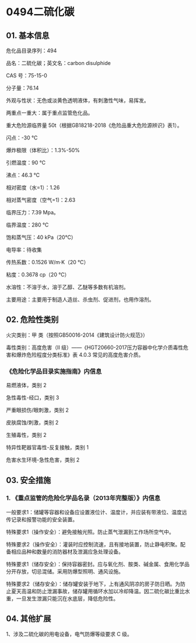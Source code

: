 # 0494二硫化碳

## 01. 基本信息

危化品目录序列：494

品名：二硫化碳；英文名：carbon disulphide

CAS 号：75-15-0

分子量：76.14

外观与性状：无色或淡黄色透明液体，有刺激性气味，易挥发。

两重点一重大：属于重点监管危化品。

重大危险源临界量 50t（根据GB18218-2018《危险品重大危险源辨识》表1）。

闪点：-30 ℃

爆炸极限（体积比）：1.3%-50%

引燃温度：90 ℃

沸点：46.3 ℃

相对密度（水=1）：1.26

相对蒸气密度（空气=1)：2.63

临界压力：7.39 Mpa。

临界温度：280 ℃

饱和蒸气压：40 kPa（20℃）

电导率：待收集

传热系数：0.1526 W/m·K（20 ℃）

粘度：0.3678 cp（20 ℃）

水溶性：不溶于水，溶于乙醇、乙醚等多数有机溶剂。

主要用途：主要用于制造人造丝、杀虫剂、促进剂，也用作溶剂。

## 02. 危险性类别

火灾类别：甲 类（按照GB50016-2014《建筑设计防火规范》）

毒性类别：高度危害（II 级）——《HGT20660-2017压力容器中化学介质毒性危害和爆炸危险程度分类标准》表 4.0.3 常见的高度危害介质。

### 《危险化学品目录实施指南》内信息

易燃液体，类别 2

急性毒性-经口，类别 3

严重眼损伤/眼刺激，类别 2

皮肤腐蚀/刺激，类别 2

生殖毒性，类别 2

特异性靶器官毒性-反复接触，类别 1

危害水生环境-急性危害，类别 2

## 03. 安全措施

### 1. 《重点监管的危险化学品名录（2013年完整版）》内信息

一般要求1：储罐等容器和设备应设置液位计、温度计，并应装有带液位、温度远传记录和报警功能的安全装置。

特殊要求1（操作安全）：避免接触光照。防止蒸气泄漏到工作场所空气中。

特殊要求2（操作安全）：灌装时应控制流速，且有接地装置，防止静电积聚。配备相应品种和数量的消防器材及泄漏应急处理设备。

特殊要求1（储存安全）：保持容器密封。应与氧化剂、胺类、碱金属、食用化学品分开存放，切忌混储。采用防爆型照明、通风设施。

特殊要求2（储存安全）：储存罐安装于地下，上有通风阴凉的房子防日晒。为防止夏天高温和防止泄漏事故，储存罐用循环水加以冷却降温。因二硫化碳比重比水重，一旦发生泄漏只能沉在水底层，降低危险性。

## 04. 其他扩展

1、涉及二硫化碳的用电设备，电气防爆等级要求 C 级。

